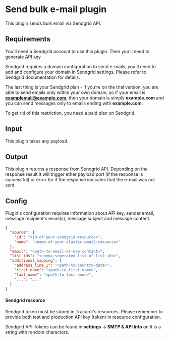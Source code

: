 # Send bulk e-mail plugin

This plugin sends bulk email via Sendgrid API.

## Requirements

You'll need a Sendgrid account to use this plugin. Then you'll need to generate API key 

Sendgrid requires a domain configuration to send e-mails, you'll need to add and configure your domain in Sendgrid settings. Please refer to Sendgrid documentation for details.

The last thing is your Sendgrid plan - if you're on the trial version, you are able to send emails only within your own domain, so if your email is **examplemail@example.com**, then your
domain is simply **example.com** and you can send messages only to emails ending with **example.com**.

To get rid of this restriction, you need a paid plan on Sendgrid.

## Input

This plugin takes any payload.

## Output

This plugin returns a response from Sendgrid API. Depending on the response result it will trigger ether payload 
port (if the response is successful) or error for if the response indicates that the e-mail was not sent.

## Config

Plugin's configuration requires information about API key, sender email, 
message recipient's email(s), message subject and message content.

```json
{
  "source": {
    "id": "<id-of-your-sendgrid-resource>",
    "name": "<name-of-your-elastic-email-resource>"
  },
  "email": "<path-to-email-of-new-contact>",
  "list_ids": "<comma-seperated-list-of-list-ids>",
  "additional_mapping": {
    "address_line_1": "<path-to-country-data>",
    "first_name": "<path-to-first-name>",
    "last_name": "<path-to-last-name>",
    "...": "..."
  }
}
```

#### Sendgrid resource

Sendgrid token must be stored in Tracardi's resources. Please remember to provide both test and production API key 
(token) in resource configuration.

Sendgrid API Tokens can be found in **settings -> SMTP & API Info** on  It is a string with random characters.


